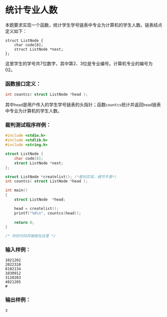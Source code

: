 # 统计专业人数
本题要求实现一个函数，统计学生学号链表中专业为计算机的学生人数。链表结点定义如下：

```
struct ListNode {
    char code[8];
    struct ListNode *next;
};
```
这里学生的学号共7位数字，其中第2、3位是专业编号。计算机专业的编号为02。

### 函数接口定义：
```c++
int countcs( struct ListNode *head );
```

其中`head`是用户传入的学生学号链表的头指针；函数`countcs`统计并返回`head`链表中专业为计算机的学生人数。

### 裁判测试程序样例：
```c++
#include <stdio.h>
#include <stdlib.h>
#include <string.h>

struct ListNode {
    char code[8];
    struct ListNode *next;
};

struct ListNode *createlist(); /*裁判实现，细节不表*/
int countcs( struct ListNode *head );

int main()
{
    struct ListNode  *head;

    head = createlist();
    printf("%d\n", countcs(head));
	
    return 0;
}

/* 你的代码将被嵌在这里 */
```

### 输入样例：
```in
1021202
2022310
8102134
1030912
3110203
4021205
#
```

### 输出样例：
```out
3
```
